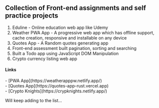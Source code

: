 <h2>Collection of Front-end assignments and self practice projects</h2>
<ol>
  <li>Eduline - Online education web app like Udemy</li>
  <li>Weather PWA App - A progressive web app which has offline support, cache creation, responsive and installable on any device</li>
  <li>Quotes App - A Random quotes generating app</li>
  <li>Front-end assessment built pagination, sorting and searching</li>
  <li>Built a Todo app using JavaScript DOM Manipulation</li>
  <li>Crypto currency listing web app</li>
</ol>


<h4>Links</h4>
- [PWA App](https://weatherapppw.netlify.app/)
</br>
- [Quotes App](https://quotes-app-rust.vercel.app)
</br>
- [Crypto Knights](https://crypknights.netlify.app/)
</br>




<p>Will keep adding to the list...</p>
